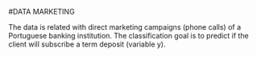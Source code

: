 #DATA MARKETING

The data is related with direct marketing campaigns (phone calls) of a Portuguese banking institution. The classification goal is to predict if the client will subscribe a term deposit (variable y).
